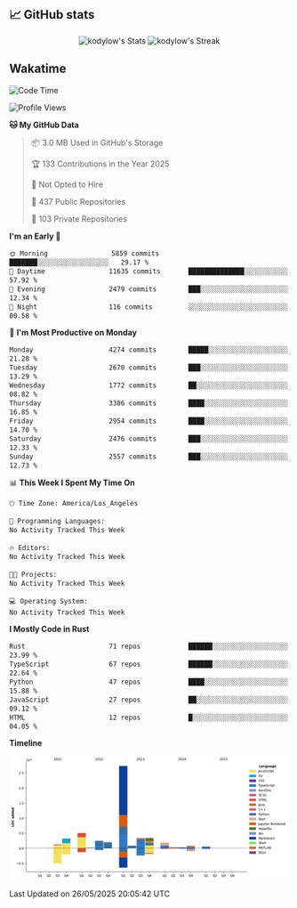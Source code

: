 ## 📈 GitHub stats
<!--START_SECTION:github-->
<div class="badges-githubstats">
  <p align="center">
    <img src="https://github-readme-stats.vercel.app/api?username=kodylow&theme=tokyonight&show_icons=true&hide_border=true&count_private=true" alt="kodylow's Stats" height="165">
    <img src="https://github-readme-streak-stats.herokuapp.com/?user=kodylow&theme=tokyonight&hide_border=true" alt="kodylow's Streak" height="165">
  </p>
</div>
<!--END_SECTION:github-->

## Wakatime 
<!--START_SECTION:waka-->
![Code Time](http://img.shields.io/badge/Code%20Time-1%2C294%20hrs%2031%20mins-blue)

![Profile Views](http://img.shields.io/badge/Profile%20Views-1-blue)

**🐱 My GitHub Data** 

> 📦 3.0 MB Used in GitHub's Storage 
 > 
> 🏆 133 Contributions in the Year 2025
 > 
> 🚫 Not Opted to Hire
 > 
> 📜 437 Public Repositories 
 > 
> 🔑 103 Private Repositories 
 > 
**I'm an Early 🐤** 

```text
🌞 Morning                5859 commits        ███████░░░░░░░░░░░░░░░░░░   29.17 % 
🌆 Daytime                11635 commits       ██████████████░░░░░░░░░░░   57.92 % 
🌃 Evening                2479 commits        ███░░░░░░░░░░░░░░░░░░░░░░   12.34 % 
🌙 Night                  116 commits         ░░░░░░░░░░░░░░░░░░░░░░░░░   00.58 % 
```
📅 **I'm Most Productive on Monday** 

```text
Monday                   4274 commits        █████░░░░░░░░░░░░░░░░░░░░   21.28 % 
Tuesday                  2670 commits        ███░░░░░░░░░░░░░░░░░░░░░░   13.29 % 
Wednesday                1772 commits        ██░░░░░░░░░░░░░░░░░░░░░░░   08.82 % 
Thursday                 3386 commits        ████░░░░░░░░░░░░░░░░░░░░░   16.85 % 
Friday                   2954 commits        ████░░░░░░░░░░░░░░░░░░░░░   14.70 % 
Saturday                 2476 commits        ███░░░░░░░░░░░░░░░░░░░░░░   12.33 % 
Sunday                   2557 commits        ███░░░░░░░░░░░░░░░░░░░░░░   12.73 % 
```


📊 **This Week I Spent My Time On** 

```text
🕑︎ Time Zone: America/Los_Angeles

💬 Programming Languages: 
No Activity Tracked This Week

🔥 Editors: 
No Activity Tracked This Week

🐱‍💻 Projects: 
No Activity Tracked This Week

💻 Operating System: 
No Activity Tracked This Week
```

**I Mostly Code in Rust** 

```text
Rust                     71 repos            ██████░░░░░░░░░░░░░░░░░░░   23.99 % 
TypeScript               67 repos            ██████░░░░░░░░░░░░░░░░░░░   22.64 % 
Python                   47 repos            ████░░░░░░░░░░░░░░░░░░░░░   15.88 % 
JavaScript               27 repos            ██░░░░░░░░░░░░░░░░░░░░░░░   09.12 % 
HTML                     12 repos            █░░░░░░░░░░░░░░░░░░░░░░░░   04.05 % 
```



**Timeline**

![Lines of Code chart](https://raw.githubusercontent.com/Kodylow/Kodylow/master/assets/bar_graph.png)


 Last Updated on 26/05/2025 20:05:42 UTC
<!--END_SECTION:waka-->
